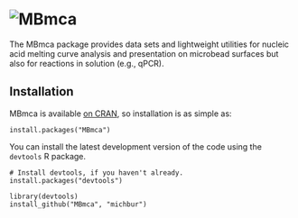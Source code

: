 ![MBmca](https://github.com/michbur/MBmca/tree/master/inst/MBmca_logo.png)
==========

The MBmca package provides data sets and lightweight utilities for nucleic acid melting curve analysis and presentation on microbead surfaces but also for reactions in solution (e.g., qPCR).


Installation
------------

MBmca is available [on CRAN](http://cran.r-project.org/web/packages/MBmca/), so installation is as simple as:

```
install.packages("MBmca")
```

You can install the latest development version of the code using the `devtools` R package.

```
# Install devtools, if you haven't already.
install.packages("devtools")

library(devtools)
install_github("MBmca", "michbur")
```